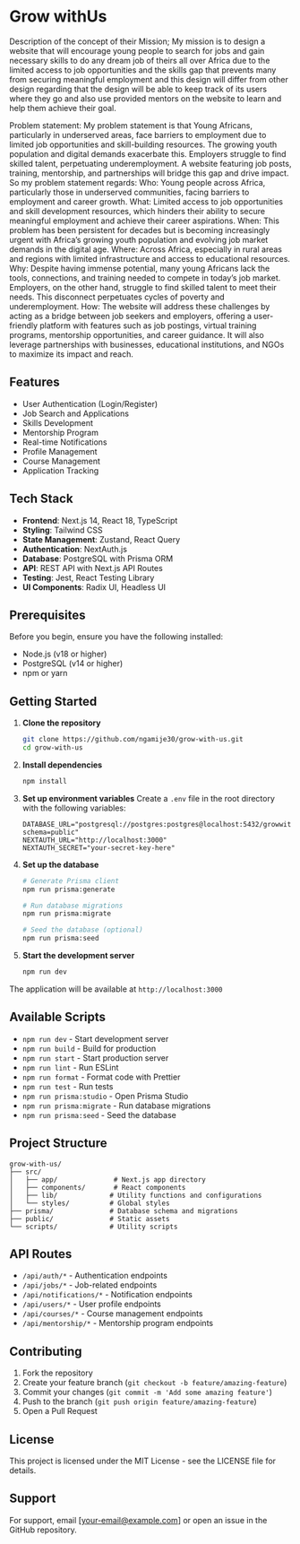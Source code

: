 # Grow withUs


Description of the concept of their Mission; 
My mission is to design a website that will encourage young people to search for jobs and gain necessary skills to do any dream job of theirs all over Africa due to the limited access to job opportunities and the skills gap that prevents many from securing meaningful employment and this design will differ from other design regarding that the design will be able to keep track of its users where they go and also use provided mentors on the website to learn and help them achieve their goal.

Problem statement: 
My problem statement is that Young Africans, particularly in underserved areas, face barriers to employment due to limited job opportunities and skill-building resources. The growing youth population and digital demands exacerbate this. Employers struggle to find skilled talent, perpetuating underemployment. A website featuring job posts, training, mentorship, and partnerships will bridge this gap and drive impact.
So my problem statement regards: 
Who: Young people across Africa, particularly those in underserved communities, facing barriers to employment and career growth. 
What: Limited access to job opportunities and skill development resources, which hinders their ability to secure meaningful employment and achieve their career aspirations.
When: This problem has been persistent for decades but is becoming increasingly urgent with Africa’s growing youth population and evolving job market demands in the digital age.
Where: Across Africa, especially in rural areas and regions with limited infrastructure and access to educational resources.
Why: Despite having immense potential, many young Africans lack the tools, connections, and training needed to compete in today’s job market. Employers, on the other hand, struggle to find skilled talent to meet their needs. This disconnect perpetuates cycles of poverty and underemployment.
How: The website will address these challenges by acting as a bridge between job seekers and employers, offering a user-friendly platform with features such as job postings, virtual training programs, mentorship opportunities, and career guidance. It will also leverage partnerships with businesses, educational institutions, and NGOs to maximize its impact and reach.


## Features

- User Authentication (Login/Register)
- Job Search and Applications
- Skills Development
- Mentorship Program
- Real-time Notifications
- Profile Management
- Course Management
- Application Tracking

## Tech Stack

- **Frontend**: Next.js 14, React 18, TypeScript
- **Styling**: Tailwind CSS
- **State Management**: Zustand, React Query
- **Authentication**: NextAuth.js
- **Database**: PostgreSQL with Prisma ORM
- **API**: REST API with Next.js API Routes
- **Testing**: Jest, React Testing Library
- **UI Components**: Radix UI, Headless UI

## Prerequisites

Before you begin, ensure you have the following installed:
- Node.js (v18 or higher)
- PostgreSQL (v14 or higher)
- npm or yarn

## Getting Started

1. **Clone the repository**
   ```bash
   git clone https://github.com/ngamije30/grow-with-us.git
   cd grow-with-us
   ```

2. **Install dependencies**
   ```bash
   npm install
   ```

3. **Set up environment variables**
   Create a `.env` file in the root directory with the following variables:
   ```env
   DATABASE_URL="postgresql://postgres:postgres@localhost:5432/growwithus?schema=public"
   NEXTAUTH_URL="http://localhost:3000"
   NEXTAUTH_SECRET="your-secret-key-here"
   ```

4. **Set up the database**
   ```bash
   # Generate Prisma client
   npm run prisma:generate

   # Run database migrations
   npm run prisma:migrate

   # Seed the database (optional)
   npm run prisma:seed
   ```

5. **Start the development server**
   ```bash
   npm run dev
   ```

The application will be available at `http://localhost:3000`

## Available Scripts

- `npm run dev` - Start development server
- `npm run build` - Build for production
- `npm run start` - Start production server
- `npm run lint` - Run ESLint
- `npm run format` - Format code with Prettier
- `npm run test` - Run tests
- `npm run prisma:studio` - Open Prisma Studio
- `npm run prisma:migrate` - Run database migrations
- `npm run prisma:seed` - Seed the database

## Project Structure

```
grow-with-us/
├── src/
│   ├── app/              # Next.js app directory
│   ├── components/       # React components
│   ├── lib/             # Utility functions and configurations
│   └── styles/          # Global styles
├── prisma/              # Database schema and migrations
├── public/              # Static assets
└── scripts/             # Utility scripts
```

## API Routes

- `/api/auth/*` - Authentication endpoints
- `/api/jobs/*` - Job-related endpoints
- `/api/notifications/*` - Notification endpoints
- `/api/users/*` - User profile endpoints
- `/api/courses/*` - Course management endpoints
- `/api/mentorship/*` - Mentorship program endpoints

## Contributing

1. Fork the repository
2. Create your feature branch (`git checkout -b feature/amazing-feature`)
3. Commit your changes (`git commit -m 'Add some amazing feature'`)
4. Push to the branch (`git push origin feature/amazing-feature`)
5. Open a Pull Request

## License

This project is licensed under the MIT License - see the LICENSE file for details.

## Support

For support, email [your-email@example.com] or open an issue in the GitHub repository.

